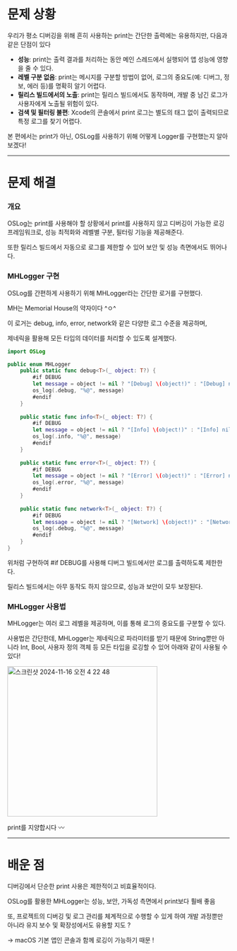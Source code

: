 # 문제 상황

우리가 평소 디버깅을 위해 흔히 사용하는 print는 간단한 출력에는 유용하지만, 다음과 같은 단점이 있다

- **성능**: print는 출력 결과를 처리하는 동안 메인 스레드에서 실행되어 앱 성능에 영향을 줄 수 있다.
- **레벨 구분 없음**: print는 메시지를 구분할 방법이 없어, 로그의 중요도(예: 디버그, 정보, 에러 등)를 명확히 알기 어렵다.
- **릴리스 빌드에서의 노출**: print는 릴리스 빌드에서도 동작하며, 개발 중 남긴 로그가 사용자에게 노출될 위험이 있다.
- **검색 및 필터링 불편**: Xcode의 콘솔에서 print 로그는 별도의 태그 없이 출력되므로 특정 로그를 찾기 어렵다.

본 편에서는 print가 아닌, OSLog를 사용하기 위해 어떻게 Logger를 구현했는지 알아보겠다!

---

# 문제 해결

### 개요

OSLog는 print를 사용해야 할 상황에서 print를 사용하지 않고 디버깅이 가능한 로깅 프레임워크로, 성능 최적화와 레벨별 구분, 필터링 기능을 제공해준다.

또한 릴리스 빌드에서 자동으로 로그를 제한할 수 있어 보안 및 성능 측면에서도 뛰어나다.

### MHLogger 구현

OSLog를 간편하게 사용하기 위해 MHLogger라는 간단한 로거를 구현했다.

MH는 Memorial House의 약자이다 ^ㅇ^

이 로거는 debug, info, error, network와 같은 다양한 로그 수준을 제공하며,

제네릭을 활용해 모든 타입의 데이터를 처리할 수 있도록 설계했다.

```swift
import OSLog

public enum MHLogger 
    public static func debug<T>(_ object: T?) {
        #if DEBUG
        let message = object != nil ? "[Debug] \(object!)" : "[Debug] nil"
        os_log(.debug, "%@", message)
        #endif
    }
   
    public static func info<T>(_ object: T?) {
        #if DEBUG
        let message = object != nil ? "[Info] \(object!)" : "[Info] nil"
        os_log(.info, "%@", message)
        #endif
    }
    
    public static func error<T>(_ object: T?) {
        #if DEBUG
        let message = object != nil ? "[Error] \(object!)" : "[Error] nil"
        os_log(.error, "%@", message)
        #endif
    }
    
    public static func network<T>(_ object: T?) {
        #if DEBUG
        let message = object != nil ? "[Network] \(object!)" : "[Network] nil"
        os_log(.debug, "%@", message)
        #endif
    }
}
```

위처럼 구현하여 #if DEBUG를 사용해 디버그 빌드에서만 로그를 출력하도록 제한한다.

릴리스 빌드에서는 아무 동작도 하지 않으므로, 성능과 보안이 모두 보장된다.

### MHLogger 사용법

MHLogger는 여러 로그 레벨을 제공하며, 이를 통해 로그의 중요도를 구분할 수 있다.

사용법은 간단한데, MHLogger는 제네릭으로 파라미터를 받기 때문에 String뿐만 아니라 Int, Bool, 사용자 정의 객체 등 모든 타입을 로깅할 수 있어 아래와 같이 사용될 수 있다!

<img width="340" alt="스크린샷 2024-11-16 오전 4 22 48" src="https://github.com/user-attachments/assets/bfde9c9f-579f-43b9-b9e6-ca11445fea16">


print를 지양합시다 〰️ 

---

# 배운 점

디버깅에서 단순한 print 사용은 제한적이고 비효율적이다.

OSLog를 활용한 MHLogger는 성능, 보안, 가독성 측면에서 print보다 훨배 좋음

또, 프로젝트의 디버깅 및 로그 관리를 체계적으로 수행할 수 있게 하여 개발 과정뿐만 아니라 유지 보수 및 확장성에서도 유용할 지도 ?

→ macOS 기본 앱인 콘솔과 함께 로깅이 가능하기 때문 !
